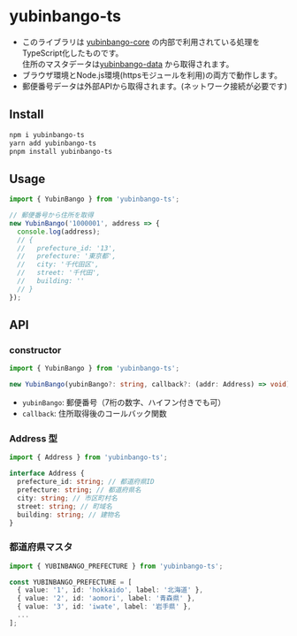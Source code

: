 # yubinbango-ts

- このライブラリは [yubinbango-core](https://github.com/yubinbango/yubinbango-core) の内部で利用されている処理をTypeScript化したものです。  
  住所のマスタデータは[yubinbango-data](https://github.com/yubinbango/yubinbango-data) から取得されます。
- ブラウザ環境とNode.js環境(httpsモジュールを利用)の両方で動作します。
- 郵便番号データは外部APIから取得されます。(ネットワーク接続が必要です)

## Install

```bash
npm i yubinbango-ts
yarn add yubinbango-ts
pnpm install yubinbango-ts
```

## Usage

```typescript
import { YubinBango } from 'yubinbango-ts';

// 郵便番号から住所を取得
new YubinBango('1000001', address => {
  console.log(address);
  // {
  //   prefecture_id: '13',
  //   prefecture: '東京都',
  //   city: '千代田区',
  //   street: '千代田',
  //   building: ''
  // }
});
```

## API

### constructor

```typescript
import { YubinBango } from 'yubinbango-ts';

new YubinBango(yubinBango?: string, callback?: (addr: Address) => void)
```

- `yubinBango`: 郵便番号（7桁の数字、ハイフン付きでも可）
- `callback`: 住所取得後のコールバック関数

### Address 型

```typescript
import { Address } from 'yubinbango-ts';

interface Address {
  prefecture_id: string; // 都道府県ID
  prefecture: string; // 都道府県名
  city: string; // 市区町村名
  street: string; // 町域名
  building: string; // 建物名
}
```

### 都道府県マスタ

```typescript
import { YUBINBANGO_PREFECTURE } from 'yubinbango-ts';

const YUBINBANGO_PREFECTURE = [
  { value: '1', id: 'hokkaido', label: '北海道' },
  { value: '2', id: 'aomori', label: '青森県' },
  { value: '3', id: 'iwate', label: '岩手県' },
  ...
];
```
